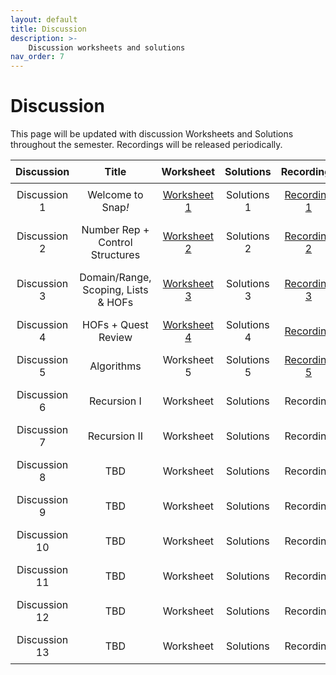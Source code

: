 ```yaml
---
layout: default
title: Discussion
description: >-
    Discussion worksheets and solutions
nav_order: 7
---
```


# Discussion

This page will be updated with discussion Worksheets and Solutions throughout the semester. Recordings will be released periodically.
<style>
  table {
    width: 100%;
    border-collapse: collapse;
  }
  th, td {
    text-align: center;
    padding: 8px;
  }
</style>

<table>
  <thead>
    <tr>
      <th>Discussion</th>
      <th>Title</th>
      <th>Worksheet</th>
      <th>Solutions</th>
      <th>Recordings</th>
    </tr>
  </thead>
  <tbody>
    <tr>
      <td>Discussion 1</td>
      <td>Welcome to Snap<em>!</em></td>
      <td><a href="https://drive.google.com/file/d/1kVcfONoJPqA5Iqv8cbxsu6_quSanSOxh/view?usp=drive_link"> Worksheet 1</a></td>
      <td>Solutions 1</td>
      <td><a href="https://drive.google.com/file/d/1KqjJ7_9mblF6ynqTmkXHPqm748AgiQ9J/view?usp=sharing"> Recording 1</a></td>
    </tr> 
    <tr>
      <td>Discussion 2</td>
      <td>Number Rep + Control Structures</td>
      <td><a href="https://docs.google.com/document/d/1j_GBxd3LCkBpO9ydLBgU1xHmx8d-dCct/edit?usp=sharing&ouid=106220240438634734707&rtpof=true&sd=true"> Worksheet 2</a></td>
      <td>Solutions 2</td>
      <td><a href="https://drive.google.com/file/d/1FPV77VJGZCIohNDd7e0TZ_KOGzhZwifo/view?usp=sharing">Recording 2</a></td>
    </tr>
     <tr>
      <td>Discussion 3</td>
      <td>Domain/Range, Scoping, Lists & HOFs</td>
      <td><a href="https://drive.google.com/file/d/1oeNbxrKtcNI2szAOZWEO-LfoWCGaRCyH/view?usp=sharing">Worksheet 3</a></td>
      <td>Solutions 3</td>
      <td><a href="https://drive.google.com/file/d/1fPbSVISiJQewK5ZG30sLlkmf7Qyg8pOK/view?usp=sharing">Recording 3</a></td>
    </tr>
    <tr>
      <td>Discussion 4</td>
      <td>HOFs + Quest Review</td>
      <td><a href="https://docs.google.com/document/d/1BppWjxXgXmr-CgCrqT1xrXBUITbZtAYD/edit?usp=sharing&ouid=106220240438634734707&rtpof=true&sd=true">Worksheet 4</a></td>
      <td>Solutions 4</td>
      <td><a href="https://drive.google.com/file/d/1X4GDGuyXCzQ0B0ghyPNtVsmSw39unORw/view?usp=sharing">Recording </a></td>
    </tr>
    <tr>
      <td>Discussion 5</td>
      <td>Algorithms</td>
      <td>Worksheet 5</td>
      <td>Solutions 5</td>
      <td><a href="">Recording 5</a></td>
    </tr>
    <tr>
      <td>Discussion 6</td>
      <td>Recursion I</td>
      <td>Worksheet</td>
      <td>Solutions</td>
      <td>Recording</td>
    </tr>
    <tr>
      <td>Discussion 7</td>
      <td>Recursion II</td>
      <td>Worksheet</td>
      <td>Solutions</td>
      <td>Recording</td>
    </tr>
    <tr>
      <td>Discussion 8</td>
      <td>TBD</td>
      <td>Worksheet</td>
      <td>Solutions</td>
      <td>Recording</td>
    </tr>
     <tr>
      <td>Discussion 9</td>
      <td>TBD</td>
      <td>Worksheet</td>
      <td>Solutions</td>
      <td>Recording</td>
    </tr>
    <tr>
    <td>Discussion 10</td>
      <td>TBD</td>
      <td>Worksheet</td>
      <td>Solutions</td>
      <td>Recording</td>
    </tr>
    <tr>
    <td>Discussion 11</td>
      <td>TBD</td>
     <td>Worksheet</td>
      <td>Solutions</td>
      <td>Recording</td>
    </tr>
    <tr>
    <td>Discussion 12</td>
      <td>TBD</td>
      <td>Worksheet</td>
      <td>Solutions</td>
      <td>Recording</td>
    </tr>
    <tr>
    <td>Discussion 13</td>
      <td>TBD</td>
      <td>Worksheet</td>
      <td>Solutions</td>
      <td>Recording</td>
    </tr>
  </tbody>
</table>

<!--**Discussion 2**{: .label .label-discussion } Lists & HOFs, Iteration, Scoping, Domain & Range | [Worksheet](https://drive.google.com/file/d/1eT15LJH38UGfYHR3pLueRlvwMovtyUE8/view?usp=sharing) | [Solutions](https://drive.google.com/file/d/1sVdinV45MT2GoISk8BkJGd8C_BZE-LO4/view?usp=sharing) | [Recording](https://drive.google.com/file/d/1XGcPW_Wa-YFVxm0Gp31w6LDOKaCIQN6q/view?usp=sharing)

**Discussion 3**{: .label .label-discussion } Algorithms and Algorithmic Complexity | [Worksheet](https://drive.google.com/file/d/1gvtV7q0T9M0aq5fOnYGAT2c_E95zw8mD/view?usp=sharing)| [Solutions](https://drive.google.com/file/d/16Cd7lKa7aupSB2s_5XBSwMGyUtJ2Q0Ex/view?usp=sharing) | [Recording](https://berkeley.zoom.us/rec/share/tAlxchXlx7vHFycQuvJrFCKAPtNCuOGvnQlYkMhvzRkz7SqXK5Yn8WnGC3j8_HYm.9IFRnKNiwhuZ1fQN?startTime=1688069469000) password: &uacLC3^

**Discussion 4**{: .label .label-discussion } Recursion I | [Worksheet](https://drive.google.com/file/d/1iDXHsTZyMhdcVOo2Xwr6rQ0GiT8IBxMc/view?usp=sharing) | [Solutions](https://drive.google.com/file/d/101e7Uvl2_yOnSHJTTHE224mwDEwm5tNb/view?usp=sharing) | [Recording](https://berkeley.zoom.us/rec/share/T21TGeXJqiymX6U7kw-ME7KK2KLpph_E4XCSTEKib1hhzAHt5q7ib6mVD1JaYQj4.1rY8zW55a2iaZFA4) password: 2baA%%3&

**Discussion 5**{: .label .label-discussion } Recursion II | [Worksheet](https://drive.google.com/file/d/1e_oQKlaHglPOzG-cJFGtVM-_w34xfsgj/view?usp=sharing) | [Solutions](https://drive.google.com/file/d/1i4XwCax3Z1tYqeCZJCtjPFxXsQDnCEUD/view?usp=sharing) | [Recording](https://drive.google.com/file/d/1h_7N_2LIki1Y9ldOLDzqUXA-WKhZYb4U/view?usp=sharing)

**Discussion 6**{: .label .label-discussion } Intro to Python | [Worksheet](https://drive.google.com/file/d/1ZhdSFR4JOWTndynZmyn-25sJpine3IPG/view?usp=sharing) | [Solutions](https://drive.google.com/file/d/1FdlJrJh3LtFghQfQH6N_mWSd663HTCY-/view?usp=sharing) | [Recording](https://drive.google.com/file/d/1zJKdhlgdq2QeEJmj32ZCKyPk3asDH2Vy/view?usp=sharing) | [starter code](https://drive.google.com/file/d/1WlgWSzREQ63hlHp25ZKPD8wbqi3c_48x/view?usp=sharing) 

**Discussion 7**{: .label .label-discussion } Python Data Structures | [Worksheet](https://drive.google.com/file/d/1YPOcYoH4leDyYsDWEVs9ak5WRBa7gF40/view?usp=sharing) | [starter code](https://drive.google.com/file/d/1mNR51mLB_rxxizLDq5qlea9NtRAN0sQE/view?usp=sharing) | [Solutions](https://docs.google.com/document/d/1r3kIypAsy5o6woWm7tzk3ehVG8hK8pjICNSfSW5Onr0/edit?usp=sharing) | [Recording](https://drive.google.com/file/d/1ZkEfqewJax46ro5HCydtLR32UTIPxF11/view?usp=sharing)

**Discussion 8**{: .label .label-discussion } Python OOP | [Worksheet](https://drive.google.com/file/d/1JSiBgWCQc61Mxxmkpb8xBVcyqKfjYETj/view?usp=sharing) | [starter code](https://drive.google.com/file/d/1_hZPVCTI_GFwKYE0jtPU5g9Ap76I09VL/view?usp=sharing) | [code Solutions](https://drive.google.com/file/d/18RBCezw0GPmo_7P3Rm_suY4jxAsqTBcx/view?usp=sharing) | [Worksheet Solutions]("https://drive.google.com/file/d/1bMMXKSTFM5VFaG0xh88cPlhwKL9soFok/view?usp=sharing") | [Recording](https://drive.google.com/file/d/1JlWopho5nF4njLor_a5cGCrGvUyRQnqj/view)

**Discussion 9**{: .label .label-discussion } Lambdas and HOFs | [Worksheet](https://drive.google.com/file/d/1iFdcDAdTPmeuNsglNVlQ6M9NXnLKuoeq/view?usp=sharing) | [starter code](https://drive.google.com/file/d/1u7cZiFyY2m1XJi7BLGKn2o2THNt288yF/view?usp=sharing) | [Worksheet Solutions](https://drive.google.com/file/d/1S4-ykFb7GBh2DSWAdTUMijjP8ExTsbQ_/view?usp=sharing) | [code Solutions](https://drive.google.com/file/d/1vQSvBavj6ZFceYs-ypTbTLXi9yXwpGk9/view?usp=sharing)


**Discussion 10**{: .label .label-discussion } Concurrency and Tree Recursion | [Worksheet](https://drive.google.com/file/d/1UhHiDaaEMaiIoC5ohz-TNIu5kSp4ONna/view?usp=sharing) | [starter code](https://drive.google.com/file/d/1nf4577ESWs87feUEn-H5fPAqauYEN5k3/view?usp=sharing) | [Worksheet Solutions](https://drive.google.com/file/d/1MqESz2xjTKSYQ5Crj2VxvNU2cvCVgX4r/view?usp=sharing) | [code Solutions](https://drive.google.com/file/d/1dRCINny1HGqIqD2GReboIHvUmciyGIVJ/view?usp=sharing)


**Discussion 11**{: .label .label-discussion } Final Review | [Worksheet](https://drive.google.com/file/d/1EafKCpdNczOhgYxL_UaBI_PRE63EusoW/view?usp=sharing) | [Solutions](https://drive.google.com/file/d/1rt6PC9uhtVCgo7WJdi9lzu2IMcJept29/view?usp=sharing) -->



<!-- 

**Discussion 4**{: .label .label-discussion } Algorithms | [Worksheet](https://drive.google.com/file/d/10y6F26Apf8X4IIHRY-tk55GnJ_Zw8eoE/view?usp=share_link) | [Solutions](https://drive.google.com/file/d/16p-g3S9gJWCCYHR8xsi1f0DMdFtEcL7x/view?usp=share_link) | [Recording](https://drive.google.com/file/d/12HO77T3Eea_AN86sUyKQSB_GAm-K59KA/view?usp=share_link) 

**Discussion 5**{: .label .label-discussion } Algorithmic Complexity | [Worksheet](https://drive.google.com/file/d/1Bm7xFN3L9RFKUlGpp4or-MoGyr6KJnM6/view?usp=share_link) | [Solutions](https://drive.google.com/file/d/1knuIbn14WHXFwp9FNXcQSR8vwoB4gUw3/view?usp=share_link) | [Recording](https://drive.google.com/file/d/1RtBfLBMV6Td2BHRtnvJjRK23za6MgPv-/view?usp=sharing)

**Discussion 6**{: .label .label-discussion } Recursion I | [Worksheet](https://drive.google.com/file/d/1xZD0G1klfhIabX0KKZldjqEt9dWS4lNE/view?usp=share_link) | [Solutions](https://drive.google.com/file/d/1RWY8WEwhPSTDCXjHocRzkYQkLuZ2Gepz/view?usp=share_link) | [Recording](https://youtu.be/WC04d2Oxj2E)

**Discussion 7**{: .label .label-discussion } Recursion II | [Worksheet](https://drive.google.com/file/d/1iRY_WGu9sS3-hlhahOypRo6M1eU48HZn/view?usp=share_link) | [Solutions](https://drive.google.com/file/d/1XBhiEKSJmpTSqp2I66XCfR-PDdeRJhRA/view?usp=share_link) | [Recording](https://drive.google.com/file/d/1RZFI-7Xo93IMfEe8AfvUkD3BH5spgA8s/view?usp=sharing)

**Discussion 8**{: .label .label-discussion } Python Basics | [Worksheet](https://drive.google.com/file/d/1mupBJDXNJcDbW3RDrJjgc6GAZujboVWl/view?usp=share_link) | [Solutions](https://drive.google.com/file/d/1px1wcnh1mX4xyuTsO0ijR8Jem-x5ml-w/view?usp=share_link) | [Recording](https://drive.google.com/file/d/1ka00W-sCg0eZAB8bve0C-CgL2-2sSStH/view?usp=sharing)

**Discussion 10**{: .label .label-discussion } Python Data Structures | [Worksheet](https://drive.google.com/file/d/11vO-A-X9D-5qlT4uLFS_mkT38x9M199A/view?usp=share_link) | [Solutions](https://drive.google.com/file/d/1bk-Pe1ycwJUUC85MnLr4MOjr2izJWnWU/view?usp=share_link) | [Recording](https://drive.google.com/file/d/1FdQWd3Ezkjldv7tLDoygK3ZgfVPg__lU/view?usp=sharing)

**Discussion 12**{: .label .label-discussion } Object-Oriented Programming | [Worksheet](https://drive.google.com/file/d/1Eooe8rTu9vTCPS7TPDIMf4-RPYVOtXR9/view?usp=sharing) | [Solutions](https://drive.google.com/file/d/1ELGUTd7kCXHaOhofrCbDsoH611GNc3HN/view?usp=share_link) | [Recording](https://drive.google.com/file/d/1JlWopho5nF4njLor_a5cGCrGvUyRQnqj/view?usp=sharing)

**Discussion 13**{: .label .label-discussion } Python HOFs, Lambdas, Tree Recursion | [Worksheet](https://drive.google.com/file/d/1leEmub5xWEiEojvNy-FJVyEgQY5Auxim/view?usp=share_link) | [Recording](https://drive.google.com/file/d/1caTDl_71y4-z3Pxf-ksU8lz2F8FC2GRI/view?usp=sharing) -->
